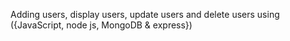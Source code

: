 Adding users, display users, update users and delete users using ({JavaScript, node js, MongoDB & express}) 

